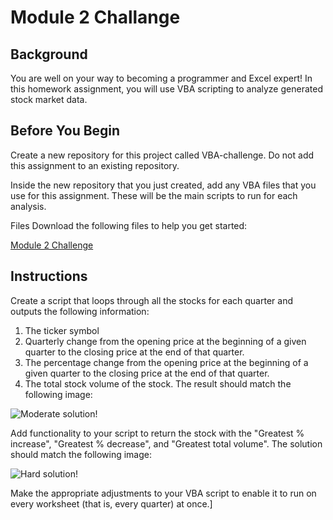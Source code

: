# Module 2 Challange

## Background
You are well on your way to becoming a programmer and Excel expert! In this homework assignment, you will use VBA scripting to analyze generated stock market data.

## Before You Begin
Create a new repository for this project called VBA-challenge. Do not add this assignment to an existing repository.

Inside the new repository that you just created, add any VBA files that you use for this assignment. These will be the main scripts to run for each analysis.

Files
Download the following files to help you get started:

[Module 2 Challenge](https://static.bc-edx.com/data/dl-1-2/m2/lms/starter/Starter_Code.zip) 

## Instructions
Create a script that loops through all the stocks for each quarter and outputs the following information:

<ol>
<li>The ticker symbol</li>

<li>Quarterly change from the opening price at the beginning of a given quarter to the closing price at the end of that quarter.</li>

<li>The percentage change from the opening price at the beginning of a given quarter to the closing price at the end of that quarter.</li>

<li>The total stock volume of the stock. The result should match the following image:</li>
</ol>

![Moderate solution!](https://static.bc-edx.com/data/dl-1-2/m2/lms/img/moderate_solution.jpg)

Add functionality to your script to return the stock with the "Greatest % increase", "Greatest % decrease", and "Greatest total volume". The solution should match the following image:

![Hard solution!](https://static.bc-edx.com/data/dl-1-2/m2/lms/img/hard_solution.jpg)

Make the appropriate adjustments to your VBA script to enable it to run on every worksheet (that is, every quarter) at once.]
